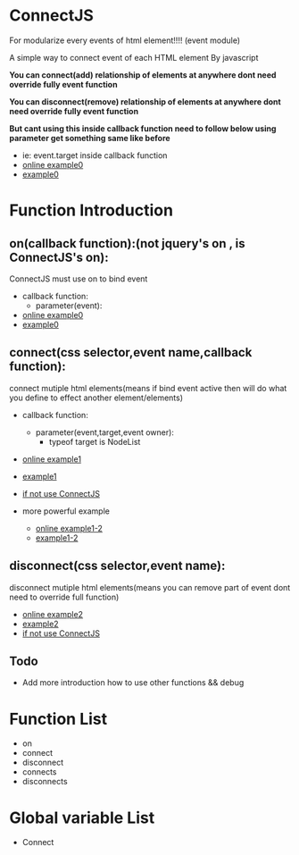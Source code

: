 # ConnectJS

For modularize every events of html element!!!! (event module) 

A simple way to connect event of each HTML element By javascript  

**You can connect(add) relationship of elements at anywhere dont need override fully event function**

**You can disconnect(remove) relationship of elements at anywhere dont need override fully event function**

**But cant using this inside callback function need to follow below using parameter get something same like before**
  * ie: event.target inside callback function
  * [online example0](https://fitloss.github.io/ConnectJS-event-module/Example0.html)
  * [example0](https://github.com/FITLOSS/ConnectJS-event-module/blob/main/Example0.html)
# Function Introduction

## on(callback function):(not jquery's on , is ConnectJS's on):
ConnectJS must use on to bind event
* callback function:
  * parameter(event):
* [online example0](https://fitloss.github.io/ConnectJS-event-module/Example0.html)
* [example0](https://github.com/FITLOSS/ConnectJS-event-module/blob/main/Example0.html)
## connect(css selector,event name,callback function):
connect mutiple html elements(means if bind event active then will do what you define to effect another element/elements)
* callback function:
  * parameter(event,target,event owner):
    * typeof target is NodeList
* [online example1](https://fitloss.github.io/ConnectJS-event-module/Example1.html)
* [example1](https://github.com/FITLOSS/ConnectJS-event-module/blob/main/Example1.html)
* [if not use ConnectJS](https://github.com/FITLOSS/ConnectJS-event-module/blob/main/Example1_NotUseConnect.html)

* more powerful example
  * [online example1-2](https://fitloss.github.io/ConnectJS-event-module/Example1-2.html)
  * [example1-2](https://github.com/FITLOSS/ConnectJS-event-module/blob/main/Example1-2.html)

## disconnect(css selector,event name):
disconnect mutiple html elements(means you can remove part of event dont need to override full function)
* [online example2](https://fitloss.github.io/ConnectJS-event-module/Example2.html)
* [example2](https://github.com/FITLOSS/ConnectJS-event-module/blob/main/Example2.html)
* [if not use ConnectJS](https://github.com/FITLOSS/ConnectJS-event-module/blob/main/Example2_NotUseConnect.html)

## Todo
* Add more introduction how to use other functions && debug
# Function List
* on
* connect
* disconnect
* connects
* disconnects
# Global variable List
* Connect
